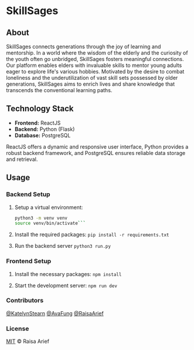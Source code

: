 # SkillSages

## About
SkillSages connects generations through the joy of learning and mentorship. In a world where the wisdom of the elderly and the curiosity of the youth often go unbridged, SkillSages fosters meaningful connections. Our platform enables elders with invaluable skills to mentor young adults eager to explore life's various hobbies. Motivated by the desire to combat loneliness and the underutilization of vast skill sets possessed by older generations, SkillSages aims to enrich lives and share knowledge that transcends the conventional learning paths.

## Technology Stack
- **Frontend:** ReactJS
- **Backend:** Python (Flask)
- **Database:** PostgreSQL

ReactJS offers a dynamic and responsive user interface, Python provides a robust backend framework, and PostgreSQL ensures reliable data storage and retrieval.

## Usage

### Backend Setup
1. Setup a virtual environment:
   ```bash
   python3 -m venv venv
   source venv/bin/activate```

2. Install the required packages:
```pip install -r requirements.txt```

3. Run the backend server
```python3 run.py```

### Frontend Setup
1. Install the necessary packages:
```npm install```

2. Start the development server:
```npm run dev```

### Contributors
[@KatelynStearn](https://github.com/kstearn)
[@AvaFung](https://github.com/avaskyf)
[@RaisaArief](https://github.com/Raisa31)

### License
[MIT](LICENSE) © Raisa Arief
